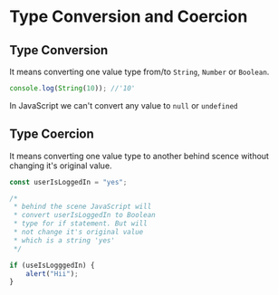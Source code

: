 # Type Conversion and Coercion

## Type Conversion

It means converting one value type from/to `String`, `Number` or `Boolean`.

```js
console.log(String(10)); //'10'
```

In JavaScript we can't convert any value to `null` or `undefined`

## Type Coercion

It means converting one value type to another behind scence without changing it's original value.

```js
const userIsLoggedIn = "yes";

/*
 * behind the scene JavaScript will
 * convert userIsLoggedIn to Boolean
 * type for if statement. But will
 * not change it's original value
 * which is a string 'yes'
 */

if (useIsLogggedIn) {
	alert("Hii");
}
```
